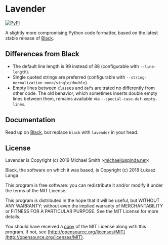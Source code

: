 # Lavender

[![PyPI](https://img.shields.io/pypi/v/lavender.svg)](https://pypi.python.org/pypi/lavender)

A slightly more compromising Python code formatter, based on the latest stable release of
[Black](https://github.com/python/black).

## Differences from Black

- The default line length is 99 instead of 88 (configurable with `--line-length`).
- Single quoted strings are preferred (configurable with
 `--string-normalization none/single/double`).
- Empty lines between `class`es and `def`s are trated no differently from other code. The old
  behavior, which sometimes inserts double empty lines between them, remains available via
  `--special-case-def-empty-lines`.

## Documentation

Read up on [Black](https://github.com/python/black), but replace `black` with `lavender` in your
head.

## License

Lavender is Copyright (c) 2019 Michael Smith &gt;michael@spinda.net&lt;

Black, the software on which it was based, is Copyright (c) 2018 Łukasz Langa

This program is free software: you can redistribute it and/or modify it under the terms of the MIT
License.

This program is distributed in the hope that it will be useful, but WITHOUT ANY WARRANTY; without
even the implied warranty of MERCHANTABILITY or FITNESS FOR A PARTICULAR PURPOSE. See the MIT
License for more details.

You should have received a [copy](LICENSE) of the MIT License along with this program. If not, see
[http://opensource.org/licenses/MIT](http://opensource.org/licenses/MIT).
